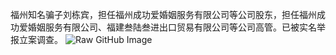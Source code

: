 福州知名骗子刘栋宾，担任福州成功爱婚姻服务有限公司等公司股东，担任福州成功爱婚姻服务有限公司、福建叁陆叁进出口贸易有限公司等公司高管。已被实名举报立案调查。
![Raw GitHub Image](https://raw.githubusercontent.com/kkyy7/kkkk1/refs/heads/main/7b79eb3e7c5c45cac0c7ce801171e47a.jpeg)
